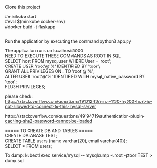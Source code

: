 Clone this project <br />

#minikube start <br />
#eval $(minikube docker-env) <br />
#docker build -t flaskapp . <br />
<br />

Run the application by executing the command python3 app.py <br />

The application runs on localhost:5000 <br />
NEED TO EXECUTE THESE COMMANDS AS ROOT IN SQL <br />
SELECT host FROM mysql.user WHERE User = 'root'; <br />
CREATE USER 'root'@'%' IDENTIFIED BY 'toor'; <br />
GRANT ALL PRIVILEGES ON *.* TO 'root'@'%'; <br />
ALTER USER 'root'@'%' IDENTIFIED WITH mysql_native_password BY 'toor'; <br />
FLUSH PRIVILEGES; <br />

please check:<br />
https://stackoverflow.com/questions/19101243/error-1130-hy000-host-is-not-allowed-to-connect-to-this-mysql-server <br />

https://stackoverflow.com/questions/49194719/authentication-plugin-caching-sha2-password-cannot-be-loaded <br />


===== TO CREATE DB AND TABLES ===== <br />
CREATE DATABASE TEST; <br />
CREATE TABLE users (name varchar(20), email varchar(40)); <br />
SELECT * FROM users; <br />

To dump: kubectl exec service/mysql -- mysqldump -uroot -ptoor TEST > dump.sql <br />


